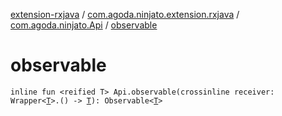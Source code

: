[extension-rxjava](../../index.md) / [com.agoda.ninjato.extension.rxjava](../index.md) / [com.agoda.ninjato.Api](index.md) / [observable](./observable.md)

# observable

`inline fun <reified T> Api.observable(crossinline receiver: Wrapper<`[`T`](observable.md#T)`>.() -> `[`T`](observable.md#T)`): Observable<`[`T`](observable.md#T)`>`